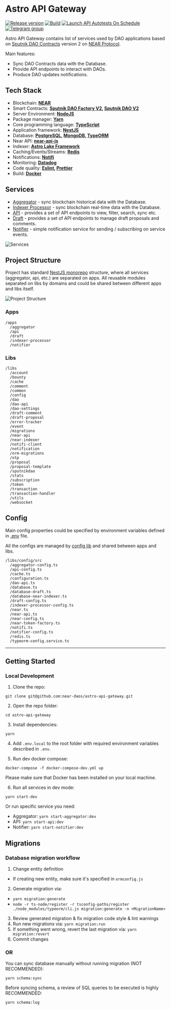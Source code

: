 # Astro API Gateway

[![Release version](https://img.shields.io/github/v/release/near-daos/astro-api-gateway)](https://github.com/near-daos/astro-api-gateway/releases/)
[![Build](https://github.com/near-daos/astro-api-gateway/actions/workflows/build-deploy.yaml/badge.svg)](https://github.com/near-daos/astro-api-gateway/actions/workflows/build-deploy.yaml)
[![Launch API Autotests On Schedule](https://github.com/near-daos/astro-api-gateway/actions/workflows/launch-autotests-on-schedule.yaml/badge.svg)](https://github.com/near-daos/astro-api-gateway/actions/workflows/launch-autotests-on-schedule.yaml)
[![Telegram group](https://img.shields.io/badge/-Telegram%20group-blue)](https://t.me/astro_near)

Astro API Gateway contains list of services used by DAO applications based on [Sputnik DAO Contracts](https://github.com/near-daos/sputnik-dao-contract) version 2 on [NEAR Protocol](https://near.org/).

Main features:

- Sync DAO Contracts data with the Database.
- Provide API endpoints to interact with DAOs.
- Produce DAO updates notifications.

## Tech Stack

- Blockchain: **[NEAR](https://near.org/)**
- Smart Contracts: **[Sputnik DAO Factory V2](https://github.com/near-daos/sputnik-dao-contract/tree/main/sputnikdao-factory2), [Sputnik DAO V2](https://github.com/near-daos/sputnik-dao-contract/tree/main/sputnikdao2)**
- Server Environment:  **[NodeJS](https://nodejs.org/)**
- Package manager: **[Yarn](https://yarnpkg.com/)**
- Core programming language: **[TypeScript](https://www.typescriptlang.org/)**
- Application framework: **[NestJS](https://nestjs.com/)**
- Database: **[PostgreSQL](https://www.postgresql.org/), [MongoDB](https://www.mongodb.com/), [TypeORM](https://typeorm.io/)**
- Near API: **[near-api-js](https://docs.near.org/docs/api/naj-quick-reference)**
- Indexer: **[Astro Lake Framework](https://github.com/near-daos/astro-lake-indexer)**
- Caching/Events/Streams: **[Redis](https://redis.io/)**
- Notifications: **[Notifi](https://notifi.network/)**
- Monitoring: **[Datadog](https://www.datadoghq.com/)**
- Code quality: **[Eslint](https://eslint.org/), [Prettier](https://prettier.io/)**
- Build: **[Docker](https://www.docker.com/)**

## Services

- [Aggregator](./apps/aggregator) - sync blockchain historical data with the Database.
- [Indexer Processor](./apps/indexer-processor) - sync blockchain real-time data with the Database.
- [API](./apps/api) - provides a set of API endpoints to view, filter, search, sync etc.
- [Draft](./apps/draft) - provides a set of API endpoints to manage draft proposals and comments.
- [Notifier](./apps/notifier) - simple notification service for sending / subscribing on service events.

![Services](./docs/Astro_Architechure.png)


## Project Structure

Project has standard [NestJS monorepo](https://docs.nestjs.com/cli/monorepo#monorepo-mode) structure, where all services (aggregator, api, etc.) are separated on apps.
All reusable modules separated on libs by domains and could be shared between different apps and libs itself.

![Project Structure](./docs/Astro_Basic_Project_Structure.png)

### Apps
```
/apps
  /aggregator
  /api
  /draft
  /indexer-processor
  /notifier
```

### Libs
```
/libs
  /account
  /bounty
  /cache
  /comment
  /common
  /config
  /dao
  /dao-api
  /dao-settings
  /draft-comment
  /draft-proposal
  /error-tracker
  /event
  /migrations
  /near-api
  /near-indexer
  /notifi-client
  /notification
  /orm-migrations
  /otp
  /proposal
  /proposal-template
  /sputnikdao
  /stats
  /subscription
  /token
  /transaction
  /transaction-handler
  /utils
  /websocket
```

## Config

Main config properties could be specified by environment variables defined in [.env](./.env) file.

All the configs are managed by [config lib](./libs/config/src) and shared between apps and libs.
```
/libs/config/src
  /aggregator-config.ts
  /api-config.ts
  /cache.ts
  /configuration.ts
  /dao-api.ts
  /database.ts
  /database-draft.ts
  /database-near-indexer.ts
  /draft-config.ts
  /indexer-processor-config.ts
  /near.ts
  /near-api.ts
  /near-config.ts
  /near-token-factory.ts
  /notifi.ts
  /notifier-config.ts
  /redis.ts
  /typeorm-config.service.ts
```

---

## Getting Started

### Local Development

1. Clone the repo:
```
git clone git@github.com:near-daos/astro-api-gateway.git
```

2. Open the repo folder:
```
cd astro-api-gateway
```

3. Install dependencies:
```
yarn
```

4. Add `.env.local` to the root folder with required environment variables described in `.env`.

5. Run dev docker compose:
```
docker-compose -f docker-compose-dev.yml up
```
Please make sure that Docker has been installed on your local machine.

6. Run all services in dev mode:
```
yarn start-dev
```

Or run specific service you need:

- Aggregator: `yarn start-aggregator:dev`
- API: `yarn start-api:dev`
- Notifier: `yarn start-notifier:dev`

## Migrations

### Database migration workflow

1. Change entity definition

- If creating new entity, make sure it's specified in `ormconfig.js`

2. Generate migration via:

- `yarn migration:generate`
- `node -r ts-node/register -r tsconfig-paths/register ./node_modules/typeorm/cli.js migration:generate -n <MigrationName>`

3. Review generated migration & fix migration code style & lint warnings
4. Run new migrations via: `yarn migration:run`
5. If something went wrong, revert the last migration via: `yarn migration:revert`
6. Commit changes

### OR

You can sync database manually without running migration (NOT RECOMMENDED):

`yarn schema:sync`

Before syncing schema, a review of SQL queries to be executed is highly RECOMMENDED:

`yarn schema:log`
